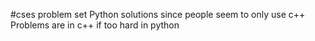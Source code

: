#cses problem set
Python solutions since people seem to only use c++
Problems are in c++ if too hard in python